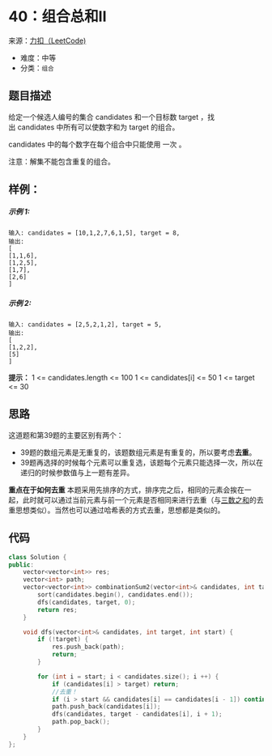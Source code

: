 # 40：组合总和II
来源：[力扣（LeetCode)](https://leetcode-cn.com/problems/combination-sum-ii/)

* 难度：中等
* 分类：`组合`

## 题目描述
给定一个候选人编号的集合 candidates 和一个目标数 target ，找出 candidates 中所有可以使数字和为 target 的组合。

candidates 中的每个数字在每个组合中只能使用 一次 。

注意：解集不能包含重复的组合。 

## 样例：
##### 示例 1:
```
输入: candidates = [10,1,2,7,6,1,5], target = 8,
输出:
[
[1,1,6],
[1,2,5],
[1,7],
[2,6]
]
```
##### 示例 2:
```
输入: candidates = [2,5,2,1,2], target = 5,
输出:
[
[1,2,2],
[5]
]
```
**提示：**
1 <= candidates.length <= 100
1 <= candidates[i] <= 50
1 <= target <= 30
## 思路
这道题和第39题的主要区别有两个：
* 39题的数组元素是无重复的，该题数组元素是有重复的，所以要考虑**去重**。
* 39题再选择的时候每个元素可以重复选，该题每个元素只能选择一次，所以在递归的时候参数值与上一题有差异。

**重点在于如何去重**
本题采用先排序的方式，排序完之后，相同的元素会挨在一起，此时就可以通过当前元素与前一个元素是否相同来进行去重（与[三数之和](https://leetcode-cn.com/problems/3sum/)的去重思想类似）。当然也可以通过哈希表的方式去重，思想都是类似的。

## 代码
```c++
class Solution {
public:
    vector<vector<int>> res;
    vector<int> path;
    vector<vector<int>> combinationSum2(vector<int>& candidates, int target) {
        sort(candidates.begin(), candidates.end());
        dfs(candidates, target, 0);
        return res;
    }

    void dfs(vector<int>& candidates, int target, int start) {
        if (!target) {
            res.push_back(path);
            return;
        }

        for (int i = start; i < candidates.size(); i ++) {
            if (candidates[i] > target) return;
            //去重！
            if (i > start && candidates[i] == candidates[i - 1]) continue;
            path.push_back(candidates[i]);
            dfs(candidates, target - candidates[i], i + 1);
            path.pop_back();
        }
    }
};
```
